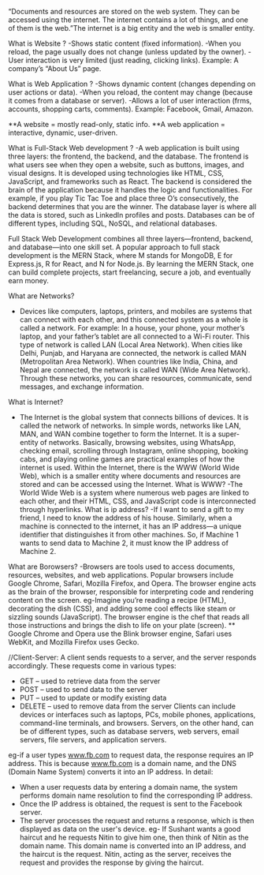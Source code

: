 “Documents and resources are stored on the web system. They can be accessed using the internet. The internet contains a lot of things, and one of them is the web.”The internet is a big entity and the web is smaller entity.


What is Website ?
-Shows static content (fixed information).
-When you reload, the page usually does not change (unless updated by the owner).
-User interaction is very limited (just reading, clicking links).
Example: A company’s “About Us” page.

What is Web Application ?
-Shows dynamic content (changes depending on user actions or data).
-When you reload, the content may change (because it comes from a database or server).
-Allows a lot of user interaction (frms, accounts, shopping carts, comments).
Example: Facebook, Gmail, Amazon.

**A website = mostly read-only, static info.
**A web application = interactive, dynamic, user-driven.

What is Full-Stack Web development ?
-A web application is built using three layers: the frontend, the backend, and the database. The frontend is what users see when they open a website, such as buttons, images, and visual designs. It is developed using technologies like HTML, CSS, JavaScript, and frameworks such as React. The backend is considered the brain of the application because it handles the logic and functionalities. For example, if you play Tic Tac Toe and place three O’s consecutively, the backend determines that you are the winner. The database layer is where all the data is stored, such as LinkedIn profiles and posts. Databases can be of different types, including SQL, NoSQL, and relational databases.

Full Stack Web Development combines all three layers—frontend, backend, and database—into one skill set. A popular approach to full stack development is the MERN Stack, where M stands for MongoDB, E for Express.js, R for React, and N for Node.js. By learning the MERN Stack, one can build complete projects, start freelancing, secure a job, and eventually earn money.

What are Networks?
- Devices like computers, laptops, printers, and mobiles are systems that can connect with each other, and this connected system as a whole is called a network.
For example:
In a house, your phone, your mother’s laptop, and your father’s tablet are all connected to a Wi-Fi router. This type of network is called LAN (Local Area Network).
When cities like Delhi, Punjab, and Haryana are connected, the network is called MAN (Metropolitan Area Network).
When countries like India, China, and Nepal are connected, the network is called WAN (Wide Area Network).
Through these networks, you can share resources, communicate, send messages, and exchange information.

What is Internet?
- The Internet is the global system that connects billions of devices. It is called the network of networks. In simple words, networks like LAN, MAN, and WAN combine together to form the Internet. It is a super-entity of networks.
Basically, browsing websites, using WhatsApp, checking email, scrolling through Instagram, online shopping, booking cabs, and playing online games are practical examples of how the internet is used.
Within the Internet, there is the WWW (World Wide Web), which is a smaller entity where documents and resources are stored and can be accessed using the Internet.
What is WWW?
-The World Wide Web is a system where numerous web pages are linked to each other, and their HTML, CSS, and JavaScript code is interconnected through hyperlinks.
What is ip address?
-If I want to send a gift to my friend, I need to know the address of his house. Similarly, when a machine is connected to the internet, it has an IP address—a unique identifier that distinguishes it from other machines. So, if Machine 1 wants to send data to Machine 2, it must know the IP address of Machine 2.


What are Borowsers?
-Browsers are tools used to access documents, resources, websites, and web applications. Popular browsers include Google Chrome, Safari, Mozilla Firefox, and Opera. The browser engine acts as the brain of the browser, responsible for interpreting code and rendering content on the screen.
eg-Imagine you’re reading a recipe (HTML), decorating the dish (CSS), and adding some cool effects like steam or sizzling sounds (JavaScript). The browser engine is the chef that reads all those instructions and brings the dish to life on your plate (screen).
** Google Chrome and Opera use the Blink browser engine, Safari uses WebKit, and Mozilla Firefox uses Gecko.

//Client-Server:
A client sends requests to a server, and the server responds accordingly. These requests come in various types:
- GET – used to retrieve data from the server
- POST – used to send data to the server
- PUT – used to update or modify existing data
- DELETE – used to remove data from the server
Clients can include devices or interfaces such as laptops, PCs, mobile phones, applications, command-line terminals, and browsers. Servers, on the other hand, can be of different types, such as database servers, web servers, email servers, file servers, and application servers.

eg-if a user types www.fb.com to request data, the response requires an IP address.
This is because www.fb.com is a domain name, and the DNS (Domain Name System) converts it into an IP address.
In detail:
- When a user requests data by entering a domain name, the system performs domain name resolution to find the corresponding IP address.
- Once the IP address is obtained, the request is sent to the Facebook server.
- The server processes the request and returns a response, which is then displayed as data on the user's device.
eg- If Sushant wants a good haircut and he requests Nitin to give him one, then think of Nitin as the domain name. This domain name is converted into an IP address, and the haircut is the request. Nitin, acting as the server, receives the request and provides the response by giving the haircut.

  